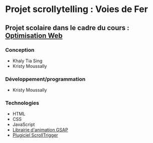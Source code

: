 # Projet scrollytelling : Voies de Fer

## Projet scolaire dans le cadre du cours : [Optimisation Web](https://tim-montmorency.com/timdoc/582-424MO/projet-scrollytelling/)

### Conception

- Khaly Tia Sing
- Kristy Moussally

### Développement/programmation

- Kristy Moussally

### Technologies

- HTML
- CSS
- JavaScript
- [Librairie d'animation GSAP](https://gsap.com/docs/v3/Installation/?tab=cdn&module=esm&method=private+registry&tier=free&club=false&require=false&trial=true)
- [Plugiciel ScrollTrigger](https://gsap.com/docs/v3/Installation/?tab=cdn&module=esm&method=private+registry&tier=free&club=false&require=false&trial=true&plugins=ScrollTrigger)
